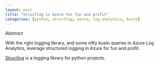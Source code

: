 ```yaml
---
layout: post
title: "Structlog in Azure for fun and profit"
categories: [python, structlog, azure, log_analytics, kusto]
---
```


*Abstract*

With the right logging library, and some nifty kusto queries in Azure Log Analytics, leverage structured logging in Azure for fun and profit.

<!--excerpt-above-->

[Structlog](https://www.structlog.org/en/stable/) is a logging library for python projects. 




